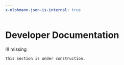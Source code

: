 ```yaml
---
x-nlohmann-json-is-internal: true
---
```


# Developer Documentation

!!! missing

    This section is under construction.

